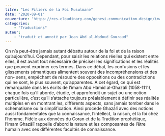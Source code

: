 ```yaml
---
titre: "Les Piliers de la Foi Musulmane"
date: "2020-09-01"
couverture: "https://res.cloudinary.com/genesi-communication-design/image/upload/v1604655254/ihei/couvertures/publications-7_p2jwlx.jpg"
categories:
    - "Traductions"
auteur: 
    - "traduit et annoté par Jean Abd al-Wadoud Gouraud"
---
```


On n’a peut-être jamais autant débattu autour de la foi et de la raison qu’aujourd’hui. Cependant, pour saisir les relations réelles qui existent entre elles, il est avant tout nécessaire de préciser les significations et les réalités que peuvent exprimer ces termes. Dans ce débat, les confusions et les glissements sémantiques alimentent souvent des incompréhensions et des non- sens, empêchant de résoudre des oppositions ou des contradictions qui ne sont, le plus souvent, qu’apparentes. A cet égard, ce qui est remarquable dans les écrits de l’imam Abû Hâmid al-Ghazâlî (1058-1111), chaque fois qu’il aborde, étudie, et approfondit un sujet ou une notion particulière, c’est qu’il s’attache toujours préalablement à définir ses réalités multiples en en montrant les, différents aspects, sans jamais tomber dans le schématisme ou la simplification. Ainsi procède Ghazâlî avec des notions aussi fondamentales que la connaissance, l’intellect, la raison, et la foi chez l’homme. Fidèle aux données du Coran et de la Tradition prophétique, l’imam Ghazâlî rappelle d’abord la nature et les composantes de l’être humain avec ses différentes facultés de connaissance.